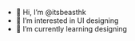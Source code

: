 - 👋 Hi, I’m @itsbeasthk
- 👀 I’m interested in UI designing
- 🌱 I’m currently learning designing

<!---
itsbeasthk/itsbeasthk is a ✨ special ✨ repository because its `README.md` (this file) appears on your GitHub profile.
You can click the Preview link to take a look at your changes.
--->
